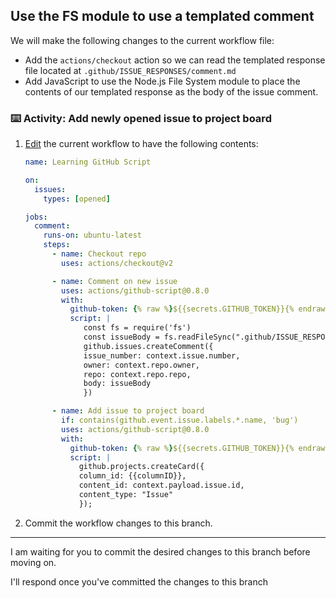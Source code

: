## Use the FS module to use a templated comment

We will make the following changes to the current workflow file:

- Add the `actions/checkout` action so we can read the templated response file located at `.github/ISSUE_RESPONSES/comment.md`
- Add JavaScript to use the Node.js File System module to place the contents of our templated response as the body of the issue comment.

### :keyboard: Activity: Add newly opened issue to project board

1. [Edit]({{quicklink}}) the current workflow to have the following contents:

   ```yaml
   name: Learning GitHub Script

   on:
     issues:
       types: [opened]

   jobs:
     comment:
       runs-on: ubuntu-latest
       steps:
         - name: Checkout repo
           uses: actions/checkout@v2

         - name: Comment on new issue
           uses: actions/github-script@0.8.0
           with:
             github-token: {% raw %}${{secrets.GITHUB_TOKEN}}{% endraw %}
             script: |
                const fs = require('fs')
                const issueBody = fs.readFileSync(".github/ISSUE_RESPONSES/comment.md", "utf8")
                github.issues.createComment({
                issue_number: context.issue.number,
                owner: context.repo.owner,
                repo: context.repo.repo,
                body: issueBody
                })

         - name: Add issue to project board
           if: contains(github.event.issue.labels.*.name, 'bug')
           uses: actions/github-script@0.8.0
           with:
             github-token: {% raw %}${{secrets.GITHUB_TOKEN}}{% endraw %}
             script: |
               github.projects.createCard({
               column_id: {{columnID}},
               content_id: context.payload.issue.id,
               content_type: "Issue"
               });

   ```

2. Commit the workflow changes to this branch.

---

I am waiting for you to commit the desired changes to this branch before moving on.

I'll respond once you've committed the changes to this branch
